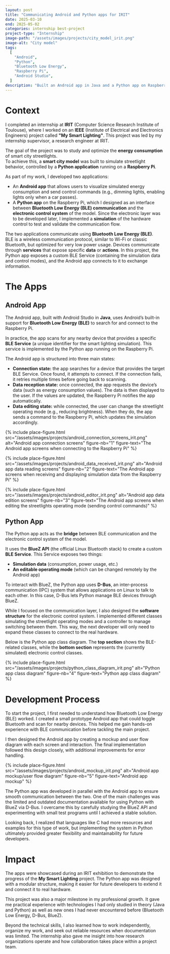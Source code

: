 ```yaml
---
layout: post
title: "Communicating Android and Python apps for IRIT"
date: 2025-03-10
end: 2025-05-02
categories: internship best-project
project-type: "Internship"
image-path: "/assets/images/projects/city_model_irit.png"
image-alt: "City model"
tags:
  [
    "Android",
    "Python",
    "Bluetooth Low Energy",
    "Raspberry Pi",
    "Android Studio",
  ]
description: "Built an Android app in Java and a Python app on Raspberry Pi. The apps communicated over BLE to simulate and control smart city streetlights, with my Python code bridging BLE communication and hardware control (simulated)."
---
```


# Context

I completed an internship at **IRIT** (Computer Science Research Institute of Toulouse), where I worked on an **IEEE** (Institute of Electrical and Electronics Engineers) project called **"My Smart Lighting"**. This project was led by my internship supervisor, a research engineer at IRIT.

The goal of the project was to study and optimize the **energy consumption** of smart city streetlights.  
To achieve this, a **smart city model** was built to simulate streetlight behavior, controlled by a **Python application** running on a **Raspberry Pi**.

As part of my work, I developed two applications:

- An **Android app** that allows users to visualize simulated energy consumption and send control commands (e.g., dimming lights, enabling lights only when a car passes).
- A **Python app** on the Raspberry Pi, which I designed as an interface between **Bluetooth Low Energy (BLE) communication** and the **electronic control system** of the model. Since the electronic layer was to be developed later, I implemented a **simulation** of the hardware control to test and validate the communication flow.

The two applications communicate using **Bluetooth Low Energy (BLE)**.  
BLE is a wireless communication protocol, similar to Wi-Fi or classic Bluetooth, but optimized for very low power usage. Devices communicate through **services** that expose specific **data** or **actions**. In this project, the Python app exposes a custom BLE Service (containing the simulation data and control modes), and the Android app connects to it to exchange information.

# The Apps

## Android App

The Android app, built with Android Studio in **Java**, uses Android’s built-in support for **Bluetooth Low Energy (BLE)** to search for and connect to the Raspberry Pi.

In practice, the app scans for any nearby device that provides a specific **BLE Service** (a unique identifier for the smart lighting simulation). This service is implemented by the Python app running on the Raspberry Pi.

The Android app is structured into three main states:

- **Connection state:** the app searches for a device that provides the target BLE Service. Once found, it attempts to connect. If the connection fails, it retries multiple times before going back to scanning.
- **Data reception state:** once connected, the app requests the device’s data (such as energy consumption values). The data is then displayed to the user. If the values are updated, the Raspberry Pi notifies the app automatically.
- **Data editing state:** while connected, the user can change the streetlight operating mode (e.g., reducing brightness). When they do, the app sends a command to the Raspberry Pi, which updates the simulation accordingly.

{% include place-figure.html src="/assets/images/projects/android_connection_screens_irit.png" alt="Android app connection screens" figure-nb="1" figure-text="The Android app screens when connecting to the Raspberry Pi" %}

{% include place-figure.html src="/assets/images/projects/android_data_received_irit.png" alt="Android app data reading screens" figure-nb="2" figure-text="The Android app screens when receiving and displaying simulation data from the Raspberry Pi" %}

{% include place-figure.html src="/assets/images/projects/android_editor_irit.png" alt="Android app data edition screens" figure-nb="3" figure-text="The Android app screens when editing the streetlights operating mode (sending control commands)" %}

## Python App

The Python app acts as the **bridge** between BLE communication and the electronic control system of the model.

It uses the **BlueZ API** (the official Linux Bluetooth stack) to create a custom **BLE Service**. This Service exposes two things:

- **Simulation data** (consumption, power usage, etc.)
- **An editable operating mode** (which can be changed remotely by the Android app)

To interact with BlueZ, the Python app uses **D-Bus**, an inter-process communication (IPC) system that allows applications on Linux to talk to each other. In this case, D-Bus lets Python manage BLE devices through BlueZ.

While I focused on the communication layer, I also designed the **software structure** for the electronic control system. I implemented different classes simulating the streetlight operating modes and a controller to manage switching between them. This way, the next developer will only need to expand these classes to connect to the real hardware.

Below is the Python app class diagram. The **top section** shows the BLE-related classes, while the **bottom section** represents the (currently simulated) electronic control classes.

{% include place-figure.html src="/assets/images/projects/python_class_diagram_irit.png" alt="Python app class diagram" figure-nb="4" figure-text="Python app class diagram" %}

# Development Process

To start the project, I first needed to understand how Bluetooth Low Energy (BLE) worked. I created a small prototype Android app that could toggle Bluetooth and scan for nearby devices. This helped me gain hands-on experience with BLE communication before tackling the main project.

I then designed the Android app by creating a mockup and user flow diagram with each screen and interaction. The final implementation followed this design closely, with additional improvements for error handling.

{% include place-figure.html src="/assets/images/projects/android_mockup_irit.png" alt="Android app mockup/user flow diagram" figure-nb="5" figure-text="Android app mockup" %}

The Python app was developed in parallel with the Android app to ensure smooth communication between the two. One of the main challenges was the limited and outdated documentation available for using Python with BlueZ via D-Bus. I overcame this by carefully studying the BlueZ API and experimenting with small test programs until I achieved a stable solution.

Looking back, I realized that languages like C had more resources and examples for this type of work, but implementing the system in Python ultimately provided greater flexibility and maintainability for future developers.

# Impact

The apps were showcased during an IRIT exhibition to demonstrate the progress of the **My Smart Lighting** project. The Python app was designed with a modular structure, making it easier for future developers to extend it and connect it to real hardware.

This project was also a major milestone in my professional growth. It gave me practical experience with technologies I had only studied in theory (Java and Python) as well as new ones I had never encountered before (Bluetooth Low Energy, D-Bus, BlueZ).

Beyond the technical skills, I also learned how to work independently, organize my work, and seek out reliable resources when documentation was limited. The internship also gave me insight into how research organizations operate and how collaboration takes place within a project team.
